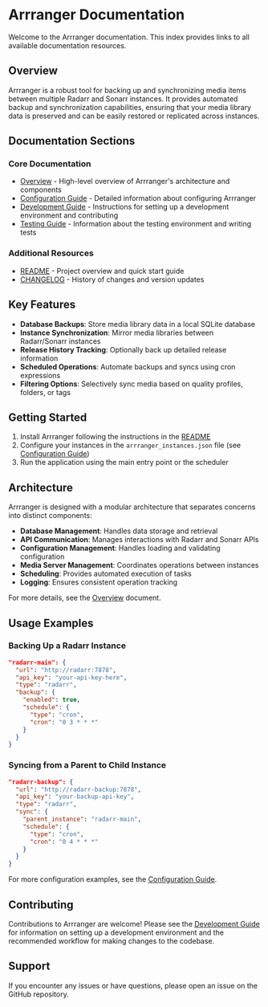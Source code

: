 # Arrranger Documentation

Welcome to the Arrranger documentation. This index provides links to all available documentation resources.

## Overview

Arrranger is a robust tool for backing up and synchronizing media items between multiple Radarr and Sonarr instances. It provides automated backup and synchronization capabilities, ensuring that your media library data is preserved and can be easily restored or replicated across instances.

## Documentation Sections

### Core Documentation

- [Overview](overview.md) - High-level overview of Arrranger's architecture and components
- [Configuration Guide](configuration.md) - Detailed information about configuring Arrranger
- [Development Guide](development.md) - Instructions for setting up a development environment and contributing
- [Testing Guide](testing.md) - Information about the testing environment and writing tests

### Additional Resources

- [README](../README.md) - Project overview and quick start guide
- [CHANGELOG](../CHANGELOG.md) - History of changes and version updates

## Key Features

- **Database Backups**: Store media library data in a local SQLite database
- **Instance Synchronization**: Mirror media libraries between Radarr/Sonarr instances
- **Release History Tracking**: Optionally back up detailed release information
- **Scheduled Operations**: Automate backups and syncs using cron expressions
- **Filtering Options**: Selectively sync media based on quality profiles, folders, or tags

## Getting Started

1. Install Arrranger following the instructions in the [README](../README.md)
2. Configure your instances in the `arrranger_instances.json` file (see [Configuration Guide](configuration.md))
3. Run the application using the main entry point or the scheduler

## Architecture

Arrranger is designed with a modular architecture that separates concerns into distinct components:

- **Database Management**: Handles data storage and retrieval
- **API Communication**: Manages interactions with Radarr and Sonarr APIs
- **Configuration Management**: Handles loading and validating configuration
- **Media Server Management**: Coordinates operations between instances
- **Scheduling**: Provides automated execution of tasks
- **Logging**: Ensures consistent operation tracking

For more details, see the [Overview](overview.md) document.

## Usage Examples

### Backing Up a Radarr Instance

```json
"radarr-main": {
  "url": "http://radarr:7878",
  "api_key": "your-api-key-here",
  "type": "radarr",
  "backup": {
    "enabled": true,
    "schedule": {
      "type": "cron",
      "cron": "0 3 * * *"
    }
  }
}
```

### Syncing from a Parent to Child Instance

```json
"radarr-backup": {
  "url": "http://radarr-backup:7878",
  "api_key": "your-backup-api-key",
  "type": "radarr",
  "sync": {
    "parent_instance": "radarr-main",
    "schedule": {
      "type": "cron",
      "cron": "0 4 * * *"
    }
  }
}
```

For more configuration examples, see the [Configuration Guide](configuration.md).

## Contributing

Contributions to Arrranger are welcome! Please see the [Development Guide](development.md) for information on setting up a development environment and the recommended workflow for making changes to the codebase.

## Support

If you encounter any issues or have questions, please open an issue on the GitHub repository.